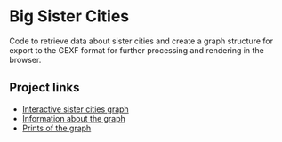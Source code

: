 # Big Sister Cities

Code to retrieve data about sister cities and create a graph structure for export to the GEXF format for further processing and rendering in the browser.

## Project links

* [Interactive sister cities graph](http://exploring-data.com/vis/big-sister-cities/)
* [Information about the graph](http://exploring-data.com/info/big-sister-cities/)
* [Prints of the graph](https://www.redbubble.com/people/ramiro/works/31442371)